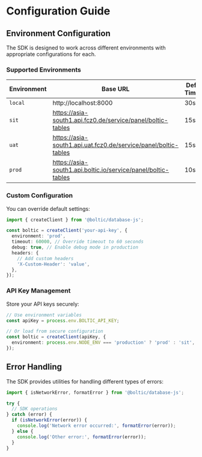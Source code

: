 # Configuration Guide

## Environment Configuration

The SDK is designed to work across different environments with appropriate configurations for each.

### Supported Environments

| Environment | Base URL                                                        | Default Timeout | Debug Mode |
| ----------- | --------------------------------------------------------------- | --------------- | ---------- |
| `local`     | http://localhost:8000                                           | 30s             | Yes        |
| `sit`       | https://asia-south1.api.fcz0.de/service/panel/boltic-tables     | 15s             | No         |
| `uat`       | https://asia-south1.api.uat.fcz0.de/service/panel/boltic-tables | 15s             | No         |
| `prod`      | https://asia-south1.api.boltic.io/service/panel/boltic-tables   | 10s             | No         |

### Custom Configuration

You can override default settings:

```typescript
import { createClient } from '@boltic/database-js';

const boltic = createClient('your-api-key', {
  environment: 'prod',
  timeout: 60000, // Override timeout to 60 seconds
  debug: true, // Enable debug mode in production
  headers: {
    // Add custom headers
    'X-Custom-Header': 'value',
  },
});
```

### API Key Management

Store your API keys securely:

```typescript
// Use environment variables
const apiKey = process.env.BOLTIC_API_KEY;

// Or load from secure configuration
const boltic = createClient(apiKey, {
  environment: process.env.NODE_ENV === 'production' ? 'prod' : 'sit',
});
```

## Error Handling

The SDK provides utilities for handling different types of errors:

```typescript
import { isNetworkError, formatError } from '@boltic/database-js';

try {
  // SDK operations
} catch (error) {
  if (isNetworkError(error)) {
    console.log('Network error occurred:', formatError(error));
  } else {
    console.log('Other error:', formatError(error));
  }
}
```

